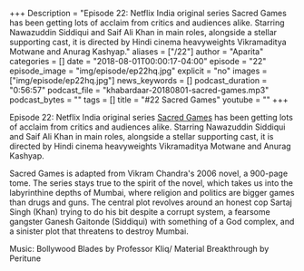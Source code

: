 +++
Description = "Episode 22: Netflix India original series Sacred Games has been getting lots of acclaim from critics and audiences alike. Starring Nawazuddin Siddiqui and Saif Ali Khan in main roles, alongside a stellar supporting cast, it is directed by Hindi cinema heavyweights Vikramaditya Motwane and Anurag Kashyap."
aliases = ["/22"]
author = "Aparita"
categories = []
date = "2018-08-01T00:00:17-04:00"
episode = "22"
episode_image = "img/episode/ep22hq.jpg"
explicit = "no"
images = ["img/episode/ep22hq.jpg"]
news_keywords = []
podcast_duration = "0:56:57"
podcast_file = "khabardaar-20180801-sacred-games.mp3"
podcast_bytes = ""
tags = []
title = "#22 Sacred Games"
youtube = ""
+++

Episode 22: Netflix India original series [Sacred Games](https://www.youtube.com/watch?v=28j8h0RRov4) has been getting lots of acclaim from critics and audiences alike. Starring Nawazuddin Siddiqui and Saif Ali Khan in main roles, alongside a stellar supporting cast, it is directed by Hindi cinema heavyweights Vikramaditya Motwane and Anurag Kashyap.

Sacred Games is adapted from Vikram Chandra's 2006 novel, a 900-page tome. The series stays true to the spirit of the novel, which takes us into the labyrinthine depths of Mumbai, where religion and politics are bigger games than drugs and guns. The central plot revolves around an honest cop Sartaj Singh (Khan) trying to do his bit despite a corrupt system, a fearsome gangster Ganesh Gaitonde (Siddiqui) with something of a God complex, and a sinister plot that threatens to destroy Mumbai.

Music: Bollywood Blades by Professor Kliq/ Material Breakthrough by Peritune
